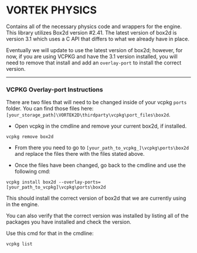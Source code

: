 
# VORTEK PHYSICS 

Contains all of the necessary physics code and wrappers for the engine.
This library utilizes Box2d version #2.41. The latest version of box2d is
version 3.1 which uses a C API that differs to what we already have in place.

Eventually we will update to use the latest version of box2d; however, for now,
if you are using VCPKG and have the 3.1 version installed, you will need to
remove that install and add an ```overlay-port``` to install the correct version.

----

### VCPKG Overlay-port Instructions
There are two files that will need to be changed inside of your vcpkg ```ports``` folder.
You can find those files here: ```[your_storage_path]\VORTEK2D\thirdparty\vcpkg\port_files\box2d```.

* Open vcpkg in the cmdline and remove your current box2d, if installed.

```vcpkg remove box2d```

* From there you need to go to ```[your_path_to_vcpkg_]\vcpkg\ports\box2d``` and replace the files there
with the files stated above.

* Once the files have been changed, go back to the cmdline and use the following cmd:

```vcpkg install box2d --overlay-ports=[your_path_to_vcpkg]\vcpkg\ports\box2d```

This should install the correct version of box2d that we are currently using in the engine.

You can also verify that the correct version was installed by listing all of the packages you have installed
and check the version.

Use this cmd for that in the cmdline:

```vcpkg list```

